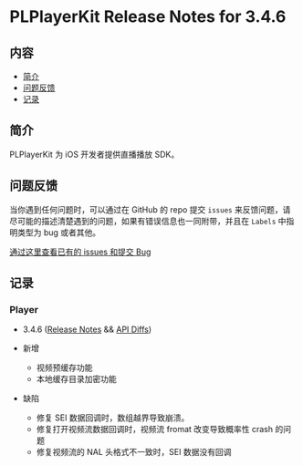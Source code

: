 # PLPlayerKit Release Notes for 3.4.6

## 内容

- [简介](#简介)
- [问题反馈](#问题反馈)
- [记录](#记录)

## 简介

PLPlayerKit 为 iOS 开发者提供直播播放 SDK。

## 问题反馈

当你遇到任何问题时，可以通过在 GitHub 的 repo 提交 ```issues``` 来反馈问题，请尽可能的描述清楚遇到的问题，如果有错误信息也一同附带，并且在 ```Labels``` 中指明类型为 bug 或者其他。

[通过这里查看已有的 issues 和提交 Bug](https://github.com/pili-engineering/PLPlayerKit/issues)

## 记录

### Player

- 3.4.6 ([Release Notes](https://github.com/pili-engineering/PLPlayerKit/blob/master/ReleaseNotes/release-notes-3.4.6.md) && [API Diffs](https://github.com/pili-engineering/PLPlayerKit/blob/master/APIDiffs/api-diffs-3.4.6.md))

- 新增
     - 视频预缓存功能
     - 本地缓存目录加密功能 
- 缺陷
     - 修复 SEI 数据回调时，数组越界导致崩溃。
     - 修复打开视频流数据回调时，视频流 fromat 改变导致概率性 crash 的问题
     - 修复视频流的 NAL 头格式不一致时，SEI 数据没有回调 

     
